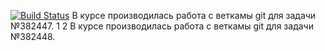 [![Build Status](https://api.travis-ci.org/KonstantinKshnyakin/job4j_design.svg?branch=master)](https://travis-ci.com/KonstantinKshnyakin/job4j_design)
В курсе производилась работа с веткамы git для задачи №382447.
1
2
В курсе производилась работа с веткамы git для задачи №382448.